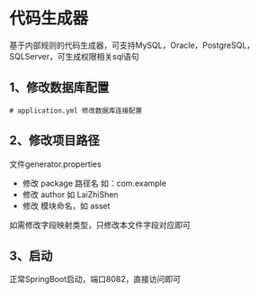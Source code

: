 
# 代码生成器

​		基于内部规则的代码生成器，可支持MySQL，Oracle，PostgreSQL，SQLServer，可生成权限相关sql语句

## 1、修改数据库配置

```
# application.yml 修改数据库连接配置
```

## 2、修改项目路径

文件generator.properties

- 修改 package 路径名 如：com.example
- 修改 author 如 LaiZhiShen
- 修改 模块命名，如 asset

如需修改字段映射类型，只修改本文件字段对应即可

## 3、启动

正常SpringBoot启动，端口8082，直接访问即可
